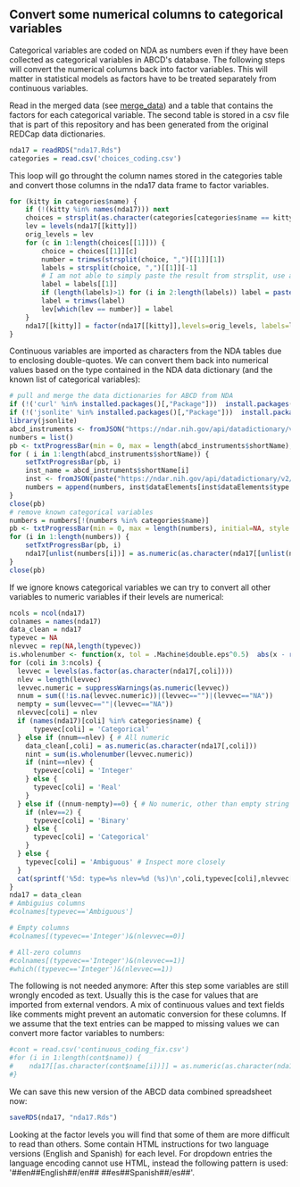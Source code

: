 ## Convert some numerical columns to categorical variables

Categorical variables are coded on NDA as numbers even if they have been collected as categorical variables in ABCD's database. The following steps will convert the numerical columns back into factor variables. This will matter in statistical models as factors have to be treated separately from continuous variables.

Read in the merged data (see [merge_data](notebooks/general/merge_data.md)) and a table that contains the factors for each categorical variable. The second table is stored in a csv file that is part of this repository and has been generated from the original REDCap data dictionaries.

```r
nda17 = readRDS("nda17.Rds")
categories = read.csv('choices_coding.csv')
```

This loop will go throught the column names stored in the categories table and convert those columns in the nda17 data frame to factor variables.

```r
for (kitty in categories$name) {
    if (!(kitty %in% names(nda17))) next
    choices = strsplit(as.character(categories[categories$name == kitty,]$choices), "|",fixed=TRUE)
    lev = levels(nda17[[kitty]])
    orig_levels = lev
    for (c in 1:length(choices[[1]])) {
        choice = choices[[1]][c]
        number = trimws(strsplit(choice, ",")[[1]][1])
        labels = strsplit(choice, ",")[[1]][-1]
        # I am not able to simply paste the result from strsplit, use a loop instead
        label = labels[[1]]
        if (length(labels)>1) for (i in 2:length(labels)) label = paste(label, labels[[i]], sep=",")
        label = trimws(label)
        lev[which(lev == number)] = label
    }
    nda17[[kitty]] = factor(nda17[[kitty]],levels=orig_levels, labels=lev)
}
```

Continuous variables are imported as characters from the NDA tables due to enclosing double-quotes. We can convert them back into numerical values based on the type contained in the NDA data dictionary (and the known list of categorical variables):
```r
# pull and merge the data dictionaries for ABCD from NDA
if (!('curl' %in% installed.packages()[,"Package"]))  install.packages('curl')
if (!('jsonlite' %in% installed.packages()[,"Package"]))  install.packages('jsonlite')
library(jsonlite)
abcd_instruments <- fromJSON("https://ndar.nih.gov/api/datadictionary/v2/datastructure?source=ABCD")
numbers = list()
pb <- txtProgressBar(min = 0, max = length(abcd_instruments$shortName), initial=NA, style = 3)
for ( i in 1:length(abcd_instruments$shortName)) {
    setTxtProgressBar(pb, i)
    inst_name = abcd_instruments$shortName[i]
    inst <- fromJSON(paste("https://ndar.nih.gov/api/datadictionary/v2/datastructure/", inst_name, sep=""))
    numbers = append(numbers, inst$dataElements[inst$dataElements$type %in% c("Integer","Float"),]$name)
}
close(pb)
# remove known categorical variables
numbers = numbers[!(numbers %in% categories$name)]
pb <- txtProgressBar(min = 0, max = length(numbers), initial=NA, style = 3)
for (i in 1:length(numbers)) {
    setTxtProgressBar(pb, i)
    nda17[unlist(numbers[i])] = as.numeric(as.character(nda17[[unlist(numbers[i])]]))
}
close(pb)
```

If we ignore knows categorical variables we can try to convert all other variables to numeric variables if their levels are numerical:

```r
ncols = ncol(nda17)
colnames = names(nda17)
data_clean = nda17
typevec = NA
nlevvec = rep(NA,length(typevec))
is.wholenumber <- function(x, tol = .Machine$double.eps^0.5)  abs(x - round(x)) < tol | is.na(x)
for (coli in 3:ncols) {
  levvec = levels(as.factor(as.character(nda17[,coli])))
  nlev = length(levvec)
  levvec.numeric = suppressWarnings(as.numeric(levvec))
  nnum = sum((!is.na(levvec.numeric))|(levvec=="")|(levvec=="NA")) 
  nempty = sum(levvec==""|(levvec=="NA"))
  nlevvec[coli] = nlev
  if (names(nda17)[coli] %in% categories$name) {
      typevec[coli] = 'Categorical'
  } else if (nnum==nlev) { # All numeric
    data_clean[,coli] = as.numeric(as.character(nda17[,coli]))
    nint = sum(is.wholenumber(levvec.numeric))
    if (nint==nlev) {
      typevec[coli] = 'Integer'
    } else {
      typevec[coli] = 'Real'
    }
  } else if ((nnum-nempty)==0) { # No numeric, other than empty string
    if (nlev==2) {
      typevec[coli] = 'Binary'
    } else {
      typevec[coli] = 'Categorical'
    }
  } else {
    typevec[coli] = 'Ambiguous' # Inspect more closely
  }
  cat(sprintf('%5d: type=%s nlev=%d (%s)\n',coli,typevec[coli],nlevvec[coli],colnames[coli]))
}
nda17 = data_clean
# Ambiguius columns
#colnames[typevec=='Ambiguous']

# Empty columns
#colnames[(typevec=='Integer')&(nlevvec==0)]

# All-zero columns
#colnames[(typevec=='Integer')&(nlevvec==1)]
#which((typevec=='Integer')&(nlevvec==1))
```

The following is not needed anymore: After this step some variables are still wrongly encoded as text. Usually this is the case for values that are imported from external vendors. A mix of continuous values and text fields like comments might prevent an automatic conversion for these columns. If we assume that the text entries can be mapped to missing values we can convert more factor variables to numbers:
```r
#cont = read.csv('continuous_coding_fix.csv')
#for (i in 1:length(cont$name)) {
#    nda17[[as.character(cont$name[i])]] = as.numeric(as.character(nda17[[as.character(cont$name[i])]]))
#}
```

We can save this new version of the ABCD data combined spreadsheet now:
```r
saveRDS(nda17, "nda17.Rds")
```

Looking at the factor levels you will find that some of them are more difficult to read than others. Some contain HTML instructions for two language versions (English and Spanish) for each level. For dropdown entries the language encoding cannot use HTML, instead the following pattern is used: '##en##English##/en## ##es##Spanish##/es##'.
